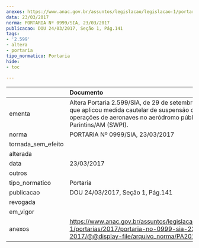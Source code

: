 ```yaml
---
anexos: https://www.anac.gov.br/assuntos/legislacao/legislacao-1/portarias/2017/portaria-no-0999-sia-23-03-2017/@@display-file/arquivo_norma/PA2017-0999.pdf
data: 23/03/2017
norma: PORTARIA Nº 0999/SIA, 23/03/2017
publicacao: DOU 24/03/2017, Seção 1, Pág.141
tags:
- '2.599'
- altera
- portaria
tipo_normatico: Portaria
hide: 
- toc 
 
---
```


|                    | Documento                                                                                                                                                              |
|:-------------------|:-----------------------------------------------------------------------------------------------------------------------------------------------------------------------|
| ementa             | Altera Portaria 2.599/SIA, de 29 de setembro de 2016, que aplicou medida cautelar de suspensão das operações de aeronaves no aeródromo público de Parintins/AM (SWPI). |
| norma              | PORTARIA Nº 0999/SIA, 23/03/2017                                                                                                                                       |
| tornada_sem_efeito |                                                                                                                                                                        |
| alterada           |                                                                                                                                                                        |
| data               | 23/03/2017                                                                                                                                                             |
| outros             |                                                                                                                                                                        |
| tipo_normatico     | Portaria                                                                                                                                                               |
| publicacao         | DOU 24/03/2017, Seção 1, Pág.141                                                                                                                                       |
| revogada           |                                                                                                                                                                        |
| em_vigor           |                                                                                                                                                                        |
| anexos             | https://www.anac.gov.br/assuntos/legislacao/legislacao-1/portarias/2017/portaria-no-0999-sia-23-03-2017/@@display-file/arquivo_norma/PA2017-0999.pdf                   |